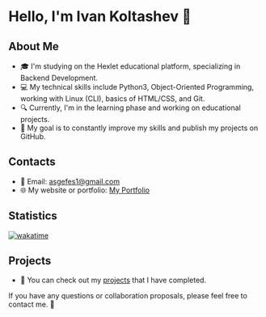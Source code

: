 # Hello, I'm Ivan Koltashev 👋

## About Me
- 🎓 I'm studying on the Hexlet educational platform, specializing in Backend Development.
- 💻 My technical skills include Python3, Object-Oriented Programming, working with Linux (CLI), basics of HTML/CSS, and Git.
- 🔍 Currently, I'm in the learning phase and working on educational projects.
- 🌱 My goal is to constantly improve my skills and publish my projects on GitHub.

## Contacts
- 📧 Email: asgefes1@gmail.com
- 🌐 My website or portfolio: [My Portfolio](https://asgef.github.io)

## Statistics
[![wakatime](https://wakatime.com/badge/user/018c4031-c37e-4bef-9e6c-859fe4594dc2.svg)](https://wakatime.com/@018c4031-c37e-4bef-9e6c-859fe4594dc2)

## Projects
- 🚀 You can check out my [projects](url) that I have completed.

If you have any questions or collaboration proposals, please feel free to contact me. 🚀

<!--
**Asgef/Asgef** is a ✨ _special_ ✨ repository because its `README.md` (this file) appears on your GitHub profile.

Here are some ideas to get you started:

- 🔭 I’m currently working on ...
- 🌱 I’m currently learning ...
- 👯 I’m looking to collaborate on ...
- 🤔 I’m looking for help with ...
- 💬 Ask me about ...
- 📫 How to reach me: ...
- 😄 Pronouns: ...
- ⚡ Fun fact: ...
-->
